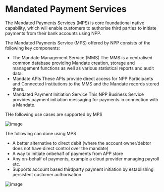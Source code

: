 # Mandated Payment Services

The Mandated Payments Services (MPS) is core foundational native capability, which will enable customers to authorise third parties to initiate payments from their bank accounts using NPP. 

The Mandated Payments Service (MPS) offered by NPP consists of the following key components:
- The Mandate Management Service (MMS)
The MMS is a centralised common database providing Mandate creation, storage and management functions as well as various statistical reports and audit data.
- Mandate APIs
These APIs provide direct access for NPP Participants and Connected Institutions to the MMS and the Mandate records stored there.
- Mandated Payment Initiation Service
This NPP Business Service provides payment initiation messaging for payments in connection with a Mandate.

THe following use cases are supported by MPS 

![image](https://user-images.githubusercontent.com/9028357/114328253-57231180-9b7f-11eb-81c1-3198329b42d6.png)

The following can done using MPS

- A better alternative to direct debit (where the account owner/debtor does not have direct control over the mandate)
- A way to initiate onbehalf of payments from APP store
- Any on-behalf of payments, example a cloud provider managing payroll etc.
- Supports account based thirdparty payment initiation by establishing persistent customer authorisation.

![image](https://user-images.githubusercontent.com/9028357/114328566-6060ae00-9b80-11eb-9c68-e9adccbcc809.png)



